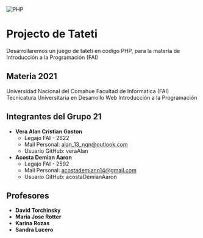 ![PHP](https://user-images.githubusercontent.com/93886135/140830161-e5ce22b0-91c5-4e90-a0e3-8d98269a9c6a.png)

# Projecto de Tateti
Desarrollaremos un juego de tateti en codigo PHP, para la materia de Introducción a la Programación (FAI)

## Materia 2021

Universidad Nacional del Comahue
Facultad de Informatica (FAI)
Tecnicatura Universitaria en Desarrollo Web
Introducción a la Programación 

## Integrantes del Grupo 21

- **Vera Alan Cristian Gaston** 
    - Legajo FAI - 2622  
    - Mail Personal: alan_13_nqn@outlook.com  
    - Usuario GitHub: veraAlan  
- **Acosta Demian Aaron**
    - Legajo FAI - 2592
    - Mail Personal: acostademiann14@gmail.com
    - Usuario GitHub: acostaDemianAaron

## Profesores
- **David Torchinsky**
- **Maria Jose Rotter**
- **Karina Rozas**
- **Sandra Lucero**

